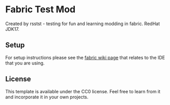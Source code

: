# Fabric Test Mod
Created by rsstst - testing for fun and learning modding in fabric. RedHat JDK17.
## Setup

For setup instructions please see the [fabric wiki page](https://fabricmc.net/wiki/tutorial:setup) that relates to the IDE that you are using.

## License

This template is available under the CC0 license. Feel free to learn from it and incorporate it in your own projects.
